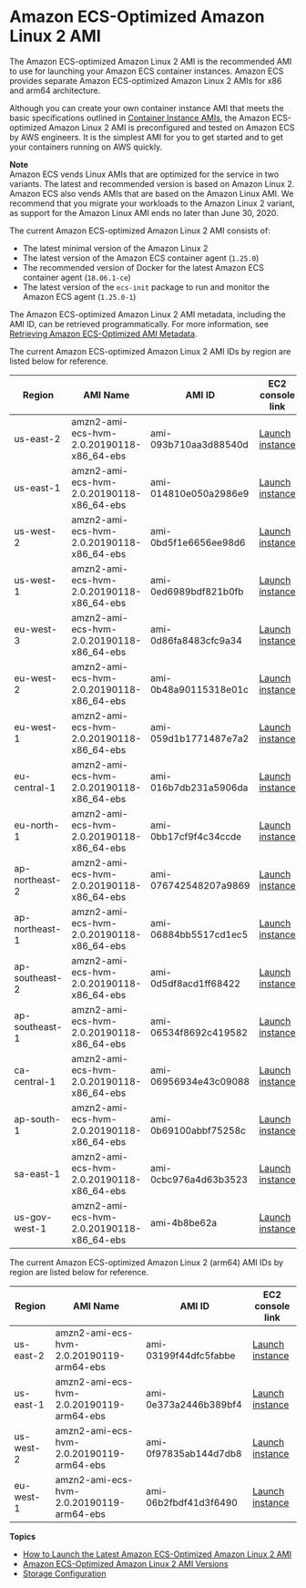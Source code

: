 # Amazon ECS\-Optimized Amazon Linux 2 AMI<a name="al2ami"></a>

The Amazon ECS\-optimized Amazon Linux 2 AMI is the recommended AMI to use for launching your Amazon ECS container instances\. Amazon ECS provides separate Amazon ECS\-optimized Amazon Linux 2 AMIs for x86 and arm64 architecture\.

Although you can create your own container instance AMI that meets the basic specifications outlined in [Container Instance AMIs](container_instance_AMIs.md), the Amazon ECS\-optimized Amazon Linux 2 AMI is preconfigured and tested on Amazon ECS by AWS engineers\. It is the simplest AMI for you to get started and to get your containers running on AWS quickly\.

**Note**  
Amazon ECS vends Linux AMIs that are optimized for the service in two variants\. The latest and recommended version is based on Amazon Linux 2\. Amazon ECS also vends AMIs that are based on the Amazon Linux AMI\. We recommend that you migrate your workloads to the Amazon Linux 2 variant, as support for the Amazon Linux AMI ends no later than June 30, 2020\.

The current Amazon ECS\-optimized Amazon Linux 2 AMI consists of:
+ The latest minimal version of the Amazon Linux 2
+ The latest version of the Amazon ECS container agent \(`1.25.0`\)
+ The recommended version of Docker for the latest Amazon ECS container agent \(`18.06.1-ce`\)
+ The latest version of the `ecs-init` package to run and monitor the Amazon ECS agent \(`1.25.0-1`\)

The Amazon ECS\-optimized Amazon Linux 2 AMI metadata, including the AMI ID, can be retrieved programmatically\. For more information, see [Retrieving Amazon ECS\-Optimized AMI Metadata](retrieve-ecs-optimized_AMI.md)\.

The current Amazon ECS\-optimized Amazon Linux 2 AMI IDs by region are listed below for reference\.


| Region | AMI Name | AMI ID | EC2 console link | 
| --- | --- | --- | --- | 
| us\-east\-2 | amzn2\-ami\-ecs\-hvm\-2\.0\.20190118\-x86\_64\-ebs | ami\-093b710aa3d88540d | [Launch instance](https://console.aws.amazon.com/ec2/v2/home?region=us-east-2#LaunchInstanceWizard:ami=ami-093b710aa3d88540d) | 
| us\-east\-1 | amzn2\-ami\-ecs\-hvm\-2\.0\.20190118\-x86\_64\-ebs | ami\-014810e050a2986e9 | [Launch instance](https://console.aws.amazon.com/ec2/v2/home?region=us-east-1#LaunchInstanceWizard:ami=ami-014810e050a2986e9) | 
| us\-west\-2 | amzn2\-ami\-ecs\-hvm\-2\.0\.20190118\-x86\_64\-ebs | ami\-0bd5f1e6656ee98d6 | [Launch instance](https://console.aws.amazon.com/ec2/v2/home?region=us-west-2#LaunchInstanceWizard:ami=ami-0bd5f1e6656ee98d6) | 
| us\-west\-1 | amzn2\-ami\-ecs\-hvm\-2\.0\.20190118\-x86\_64\-ebs | ami\-0ed6989bdf821b0fb | [Launch instance](https://console.aws.amazon.com/ec2/v2/home?region=us-west-1#LaunchInstanceWizard:ami=ami-0ed6989bdf821b0fb) | 
| eu\-west\-3 | amzn2\-ami\-ecs\-hvm\-2\.0\.20190118\-x86\_64\-ebs | ami\-0d86fa8483cfc9a34 | [Launch instance](https://console.aws.amazon.com/ec2/v2/home?region=eu-west-3#LaunchInstanceWizard:ami=ami-0d86fa8483cfc9a34) | 
| eu\-west\-2 | amzn2\-ami\-ecs\-hvm\-2\.0\.20190118\-x86\_64\-ebs | ami\-0b48a90115318e01c | [Launch instance](https://console.aws.amazon.com/ec2/v2/home?region=eu-west-2#LaunchInstanceWizard:ami=ami-0b48a90115318e01c) | 
| eu\-west\-1 | amzn2\-ami\-ecs\-hvm\-2\.0\.20190118\-x86\_64\-ebs | ami\-059d1b1771487e7a2 | [Launch instance](https://console.aws.amazon.com/ec2/v2/home?region=eu-west-1#LaunchInstanceWizard:ami=ami-059d1b1771487e7a2) | 
| eu\-central\-1 | amzn2\-ami\-ecs\-hvm\-2\.0\.20190118\-x86\_64\-ebs | ami\-016b7db231a5906da | [Launch instance](https://console.aws.amazon.com/ec2/v2/home?region=eu-central-1#LaunchInstanceWizard:ami=ami-016b7db231a5906da) | 
| eu\-north\-1 | amzn2\-ami\-ecs\-hvm\-2\.0\.20190118\-x86\_64\-ebs | ami\-0bb17cf9f4c34ccde | [Launch instance](https://console.aws.amazon.com/ec2/v2/home?region=eu-north-1#LaunchInstanceWizard:ami=ami-0bb17cf9f4c34ccde) | 
| ap\-northeast\-2 | amzn2\-ami\-ecs\-hvm\-2\.0\.20190118\-x86\_64\-ebs | ami\-076742548207a9869 | [Launch instance](https://console.aws.amazon.com/ec2/v2/home?region=ap-northeast-2#LaunchInstanceWizard:ami=ami-076742548207a9869) | 
| ap\-northeast\-1 | amzn2\-ami\-ecs\-hvm\-2\.0\.20190118\-x86\_64\-ebs | ami\-06884bb5517cd1ec5 | [Launch instance](https://console.aws.amazon.com/ec2/v2/home?region=ap-northeast-1#LaunchInstanceWizard:ami=ami-06884bb5517cd1ec5) | 
| ap\-southeast\-2 | amzn2\-ami\-ecs\-hvm\-2\.0\.20190118\-x86\_64\-ebs | ami\-0d5df8acd1ff68422 | [Launch instance](https://console.aws.amazon.com/ec2/v2/home?region=ap-southeast-2#LaunchInstanceWizard:ami=ami-0d5df8acd1ff68422) | 
| ap\-southeast\-1 | amzn2\-ami\-ecs\-hvm\-2\.0\.20190118\-x86\_64\-ebs | ami\-06534f8692c419582 | [Launch instance](https://console.aws.amazon.com/ec2/v2/home?region=ap-southeast-1#LaunchInstanceWizard:ami=ami-06534f8692c419582) | 
| ca\-central\-1 | amzn2\-ami\-ecs\-hvm\-2\.0\.20190118\-x86\_64\-ebs | ami\-06956934e43c09088 | [Launch instance](https://console.aws.amazon.com/ec2/v2/home?region=ca-central-1#LaunchInstanceWizard:ami=ami-06956934e43c09088) | 
| ap\-south\-1 | amzn2\-ami\-ecs\-hvm\-2\.0\.20190118\-x86\_64\-ebs | ami\-0b69100abbf75258c | [Launch instance](https://console.aws.amazon.com/ec2/v2/home?region=ap-south-1#LaunchInstanceWizard:ami=ami-0b69100abbf75258c) | 
| sa\-east\-1 | amzn2\-ami\-ecs\-hvm\-2\.0\.20190118\-x86\_64\-ebs | ami\-0cbc976a4d63b3523 | [Launch instance](https://console.aws.amazon.com/ec2/v2/home?region=sa-east-1#LaunchInstanceWizard:ami=ami-0cbc976a4d63b3523) | 
| us\-gov\-west\-1 | amzn2\-ami\-ecs\-hvm\-2\.0\.20190118\-x86\_64\-ebs | ami\-4b8be62a | [Launch instance](https://console.aws.amazon.com/ec2/v2/home?region=us-gov-west-1#LaunchInstanceWizard:ami=ami-4b8be62a) | 

The current Amazon ECS\-optimized Amazon Linux 2 \(arm64\) AMI IDs by region are listed below for reference\.


| Region | AMI Name | AMI ID | EC2 console link | 
| --- | --- | --- | --- | 
| us\-east\-2 | amzn2\-ami\-ecs\-hvm\-2\.0\.20190119\-arm64\-ebs | ami\-03199f44dfc5fabbe | [Launch instance](https://console.aws.amazon.com/ec2/v2/home?region=us-east-2#LaunchInstanceWizard:ami=ami-03199f44dfc5fabbe) | 
| us\-east\-1 | amzn2\-ami\-ecs\-hvm\-2\.0\.20190119\-arm64\-ebs | ami\-0e373a2446b389bf4 | [Launch instance](https://console.aws.amazon.com/ec2/v2/home?region=us-east-1#LaunchInstanceWizard:ami=ami-0e373a2446b389bf4) | 
| us\-west\-2 | amzn2\-ami\-ecs\-hvm\-2\.0\.20190119\-arm64\-ebs | ami\-0f97835ab144d7db8 | [Launch instance](https://console.aws.amazon.com/ec2/v2/home?region=us-west-2#LaunchInstanceWizard:ami=ami-0f97835ab144d7db8) | 
| eu\-west\-1 | amzn2\-ami\-ecs\-hvm\-2\.0\.20190119\-arm64\-ebs | ami\-06b2fbdf41d3f6490 | [Launch instance](https://console.aws.amazon.com/ec2/v2/home?region=eu-west-1#LaunchInstanceWizard:ami=ami-06b2fbdf41d3f6490) | 

**Topics**
+ [How to Launch the Latest Amazon ECS\-Optimized Amazon Linux 2 AMI](al2ami-get-latest.md)
+ [Amazon ECS\-Optimized Amazon Linux 2 AMI Versions](al2ami-agent-versions.md)
+ [Storage Configuration](al2ami-storage-config.md)